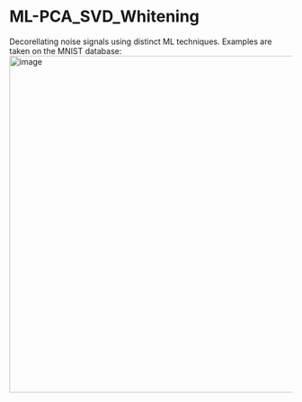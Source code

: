 # ML-PCA_SVD_Whitening
Decorellating noise signals using distinct ML techniques. Examples are taken on the MNIST database:
<img width="599" alt="image" src="https://github.com/user-attachments/assets/ac7cff2b-f233-4895-9e7a-8d137926054a">

